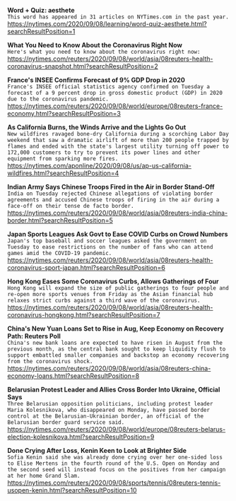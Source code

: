 **Word + Quiz: aesthete**\
`This word has appeared in 31 articles on NYTimes.com in the past year.`\
https://nytimes.com/2020/09/08/learning/word-quiz-aesthete.html?searchResultPosition=1

**What You Need to Know About the Coronavirus Right Now**\
`Here's what you need to know about the coronavirus right now:`\
https://nytimes.com/reuters/2020/09/08/world/asia/08reuters-health-coronavirus-snapshot.html?searchResultPosition=2

**France's INSEE Confirms Forecast of 9% GDP Drop in 2020**\
`France's INSEE official statistics agency confirmed on Tuesday a forecast of a 9 percent drop in gross domestic product (GDP) in 2020 due to the coronavirus pandemic.`\
https://nytimes.com/reuters/2020/09/08/world/europe/08reuters-france-economy.html?searchResultPosition=3

**As California Burns, the Winds Arrive and the Lights Go Out**\
`New wildfires ravaged bone-dry California during a scorching Labor Day weekend that saw a dramatic airlift of more than 200 people trapped by flames and ended with the state's largest utility turning off power to 172,000 customers to try to prevent its power lines and other equipment from sparking more fires.`\
https://nytimes.com/aponline/2020/09/08/us/ap-us-california-wildfires.html?searchResultPosition=4

**Indian Army Says Chinese Troops Fired in the Air in Border Stand-Off**\
`India on Tuesday rejected Chinese allegations of violating border agreements and accused Chinese troops of firing in the air during a face-off on their tense de facto border. `\
https://nytimes.com/reuters/2020/09/08/world/asia/08reuters-india-china-border.html?searchResultPosition=5

**Japan Sports Leagues Ask Govt to Ease COVID Curbs on Crowd Numbers**\
`Japan's top baseball and soccer leagues asked the government on Tuesday to ease restrictions on the number of fans who can attend games amid the COVID-19 pandemic.`\
https://nytimes.com/reuters/2020/09/08/world/asia/08reuters-health-coronavirus-sport-japan.html?searchResultPosition=6

**Hong Kong Eases Some Coronavirus Curbs, Allows Gatherings of Four**\
`Hong Kong will expand the size of public gatherings to four people and re-open more sports venues from Friday as the Asian financial hub relaxes strict curbs against a third wave of the coronavirus. `\
https://nytimes.com/reuters/2020/09/08/world/asia/08reuters-health-coronavirus-hongkong.html?searchResultPosition=7

**China's New Yuan Loans Set to Rise in Aug, Keep Economy on Recovery Path: Reuters Poll**\
`China's new bank loans are expected to have risen in August from the previous month, as the central bank sought to keep liquidity flush to support embattled smaller companies and backstop an economy recovering from the coronavirus shock.`\
https://nytimes.com/reuters/2020/09/08/world/asia/08reuters-china-economy-loans.html?searchResultPosition=8

**Belarusian Protest Leader and Allies Cross Border Into Ukraine, Official Says**\
`Three Belarusian opposition politicians, including protest leader Maria Kolesnikova, who disappeared on Monday, have passed border control at the Belarusian-Ukrainian border, an official of the Belarusian border guard service said.     `\
https://nytimes.com/reuters/2020/09/08/world/europe/08reuters-belarus-election-kolesnikova.html?searchResultPosition=9

**Done Crying After Loss, Kenin Keen to Look at Brighter Side**\
`Sofia Kenin said she was already done crying over her one-sided loss to Elise Mertens in the fourth round of the U.S. Open on Monday and the second seed will instead focus on the positives from her campaign at her home Grand Slam.`\
https://nytimes.com/reuters/2020/09/08/sports/tennis/08reuters-tennis-usopen-kenin.html?searchResultPosition=10

